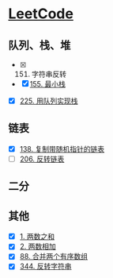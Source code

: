 # [LeetCode](https://leetcode-cn.com/problemset/all/)

## 队列、栈、堆
+ [x] 151. 字符串反转
+ [x] [155. 最小栈](./src/155/README.md)
<!-- + [ ] [224. 用队列实现栈](./src/224/README.md) -->
+ [x] [225. 用队列实现栈](./src/225/README.md)

## 链表
+ [x] [138. 复制带随机指针的链表](./src/138/README.md)
+ [ ] [206. 反转链表](./src/206/README.md)

## 二分

## 其他
+ [x] [1. 两数之和](./src/1/README.md)
+ [x] [2. 两数相加](./src/2/README.md)
+ [x] [88. 合并两个有序数组](./src/88/README.md)
+ [x] [344. 反转字符串](./src/344/README.md)